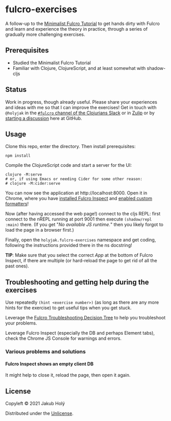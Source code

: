 # fulcro-exercises

A follow-up to the [Minimalist Fulcro Tutorial](https://fulcro-community.github.io/guides/tutorial-minimalist-fulcro/) to get hands dirty with Fulcro and learn and experience the theory in practice, through a series of gradually more challenging exercises.

## Prerequisites

* Studied the Minimalist Fulcro Tutorial
* Familiar with Clojure, ClojureScript, and at least somewhat with shadow-cljs

## Status

Work in progress, though already useful. Please share your experiences and ideas with me so that I can improve the exercises! Get in touch with `@holyjak` in the [`#fulcro` channel of the Clojurians Slack](https://app.slack.com/client/T03RZGPFR/C68M60S4F) or in [Zulip](https://clojurians.zulipchat.com/) or by [starting a discussion](https://github.com/fulcro-community/fulcro-exercises/discussions) here at GitHub.

## Usage

Clone this repo, enter the directory. Then install prerequisites:

    npm install

Compile the ClojureScript code and start a server for the UI:

    clojure -M:serve 
    # or, if using Emacs or needing Cider for some other reason:
    # clojure -M:cider:serve

You can now see the application at http://localhost:8000. Open it in Chrome, where you have [installed Fulcro Inspect](https://book.fulcrologic.com/#_install_fulcro_inspect) and [enabled custom formatters](https://book.fulcrologic.com/#_configure_chrome_development_settings)!

Now (after having accessed the web page!) connect to the cljs REPL: first connect to the nREPL running at port 9001 then execute `(shadow/repl :main)` there. (If you get "_No available JS runtime._" then you likely forgot to load the page in a browser first.)

Finally, open the `holyjak.fulcro-exercises` namespace and get coding, following the instructions provided there in the ns docstring!

**TIP**: Make sure that you select the correct _App_ at the bottom of Fulcro Inspect, if there are multiple (or hard-reload the page to get rid of all the past ones).

## Troubleshooting and getting help during the exercises

Use repeatedly `(hint <exercise number>)` (as long as there are any more hints for the exercise) to get useful tips when you get stuck.

Leverage the [Fulcro Troubleshooting Decision Tree](https://blog.jakubholy.net/2020/troubleshooting-fulcro/) to help you troubleshoot your problems.

Leverage Fulcro Inspect (especially the DB and perhaps Element tabs), check the Chrome JS Console for warnings and errors.

### Various problems and solutions

#### Fulcro Inspect shows an empty client DB

It might help to close it, reload the page, then open it again.

## License

Copyleft © 2021 Jakub Holý

Distributed under the [Unlicense](https://unlicense.org/).
